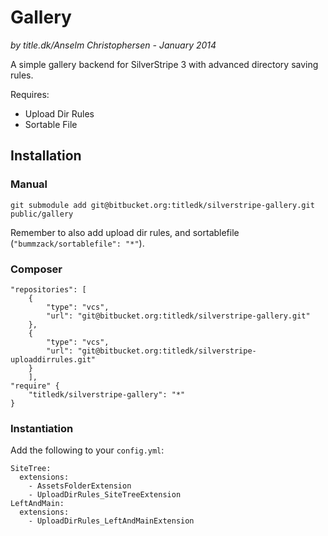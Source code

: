 # Gallery

_by title.dk/Anselm Christophersen - January 2014_


A simple gallery backend for SilverStripe 3 with advanced directory saving rules.


Requires:

* Upload Dir Rules
* Sortable File



## Installation

### Manual

	git submodule add git@bitbucket.org:titledk/silverstripe-gallery.git public/gallery

Remember to also add upload dir rules, and sortablefile (`"bummzack/sortablefile": "*"`).

### Composer

	"repositories": [
		{
			"type": "vcs",
			"url": "git@bitbucket.org:titledk/silverstripe-gallery.git"
		},
		{
			"type": "vcs",
			"url": "git@bitbucket.org:titledk/silverstripe-uploaddirrules.git"
		}
		],
	"require" {
		"titledk/silverstripe-gallery": "*"
	}

### Instantiation


Add the following to your `config.yml`:

	SiteTree:
	  extensions:
	    - AssetsFolderExtension
	    - UploadDirRules_SiteTreeExtension
	LeftAndMain:
	  extensions:
	    - UploadDirRules_LeftAndMainExtension



